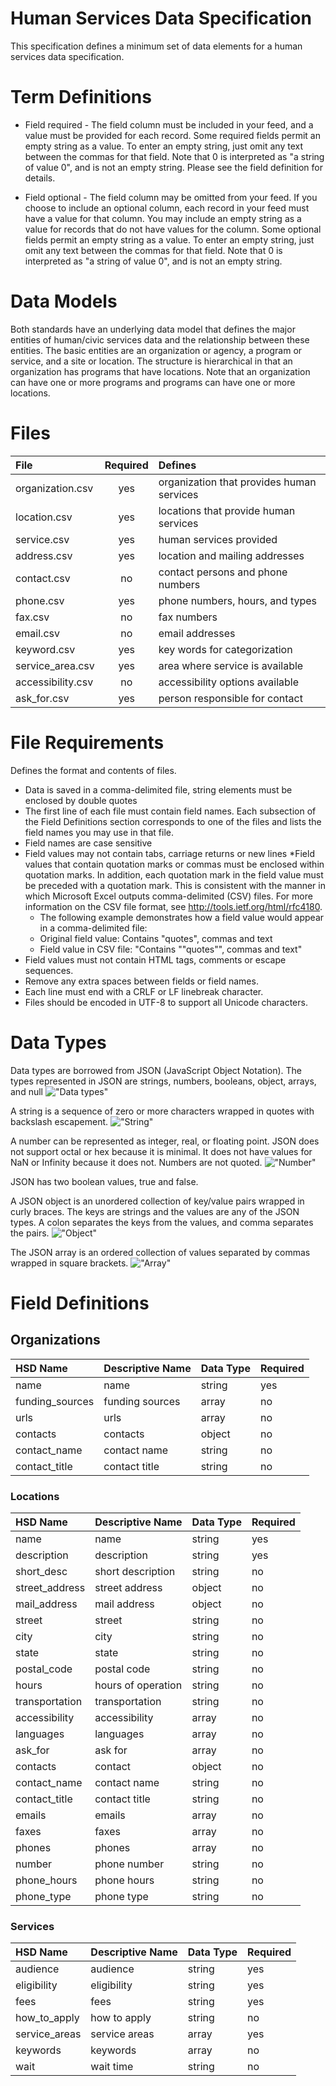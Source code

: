 # Human Services Data Specification

This specification defines a minimum set of data elements for a human services data specification.

# Term Definitions

* Field required - The field column must be included in your feed, and a value must be provided for each record. Some required fields permit an empty string as a value. To enter an empty string, just omit any text between the commas for that field. Note that 0 is interpreted as "a string of value 0", and is not an empty string. Please see the field definition for details.

* Field optional - The field column may be omitted from your feed. If you choose to include an optional column, each record in your feed must have a value for that column. You may include an empty string as a value for records that do not have values for the column. Some optional fields permit an empty string as a value. To enter an empty string, just omit any text between the commas for that field. Note that 0 is interpreted as "a string of value 0", and is not an empty string.

# Data Models

Both standards have an underlying data model that defines the major entities of
human/civic services data and the relationship between these entities. The basic
entities are an organization or agency, a program or service, and a site or location. The structure is hierarchical in that an organization has programs that have locations. Note that an organization can have one or more programs and programs can have one or more locations.

# Files

| File  | Required | Defines |
|:------|:---------:|:--------|
| organization.csv | yes | organization that provides human services |
| location.csv | yes | locations that provide human services |
| service.csv | yes | human services provided |
| address.csv | yes | location and mailing addresses |
| contact.csv | no | contact persons and phone numbers |
| phone.csv | yes | phone numbers, hours, and types |
| fax.csv | no | fax numbers |
| email.csv | no | email addresses |
| keyword.csv | yes | key words for categorization |
| service_area.csv | yes | area where service is available |
| accessibility.csv | no | accessibility options available |
| ask_for.csv | yes | person responsible for contact |


# File Requirements

Defines the format and contents of files.

* Data is saved in a comma-delimited file, string elements must be enclosed by double quotes
* The first line of each file must contain field names. Each subsection of the Field Definitions section corresponds to one of the files and lists the field names you may use in that file.
* Field names are case sensitive
* Field values may not contain tabs, carriage returns or new lines
*Field values that contain quotation marks or commas must be enclosed within quotation marks. In addition, each quotation mark in the field value must be preceded with a quotation mark. This is consistent with the manner in which Microsoft Excel outputs comma-delimited (CSV) files. For more information on the CSV file format, see http://tools.ietf.org/html/rfc4180.
	* The following example demonstrates how a field value would appear in a comma-delimited file:
	* Original field value: Contains "quotes", commas and text
	* Field value in CSV file: "Contains ""quotes"", commas and text"
* Field values must not contain HTML tags, comments or escape sequences.
* Remove any extra spaces between fields or field names.
* Each line must end with a CRLF or LF linebreak character.
* Files should be encoded in UTF-8 to support all Unicode characters.

# Data Types
Data types are borrowed from JSON (JavaScript Object Notation). The types represented in JSON are strings, numbers, booleans, object, arrays, and null 
!["Data types"](http://json.org/value.gif "Data Types")

A string is a sequence of zero or more characters wrapped in quotes with backslash escapement. 
!["String"](http://json.org/string.gif "String")

A number can be represented as integer, real, or floating point. JSON does not support octal or hex because it is minimal. It does not have values for NaN or Infinity because it does not. Numbers are not quoted. 
!["Number"](http://json.org/number.gif "Number")

JSON has two boolean values, true and false.

A JSON object is an unordered collection of key/value pairs wrapped in curly braces. The keys are strings and the values are any of the JSON types. A colon separates the keys from the values, and comma separates the pairs. 
!["Object"](http://json.org/object.gif "Object")

The JSON array is an ordered collection of values separated by commas wrapped in square brackets. 
!["Array"](http://json.org/array.gif "Array")

# Field Definitions

## Organizations 

| HSD Name  | Descriptive Name | Data Type | Required |
|:----------|:-----------------|:----------|:---------|
| name     | name             | string    | yes      |
| funding_sources  | funding sources | array | no |
| urls | urls | array | no |
| contacts | contacts | object | no |
| contact_name | contact name | string | no |
| contact_title | contact title | string | no |



### Locations

| HSD Name  | Descriptive Name | Data Type | Required |
|:----------|:-----------------|:----------|:---------|
| name      | name | string | yes |
| description | description | string | yes |
| short_desc | short description | string | no |
| street_address | street address | object | no |
| mail_address | mail address | object | no |
| street | street | string | no |
| city | city | string | no |
| state | state | string | no |
| postal_code | postal code | string | no |
| hours | hours of operation | string | no |
| transportation | transportation | string | no |
| accessibility | accessibility | array | no |
| languages | languages | array | no | 
| ask_for | ask for | array | no |
| contacts | contact | object | no |
| contact_name | contact name | string | no |
| contact_title | contact title | string | no |
| emails | emails | array | no |
| faxes | faxes | array | no |
| phones | phones | array | no |
| number | phone number | string | no |
| phone_hours | phone hours | string | no |
| phone_type | phone type | string | no |


### Services

| HSD Name  | Descriptive Name | Data Type | Required |
|:----------|:-----------------|:----------|:---------|
| audience | audience | string | yes |
| eligibility | eligibility | string | yes |
| fees | fees | string | yes |
| how_to_apply | how to apply | string | no |
| service_areas | service areas | array | yes |
| keywords | keywords | array | no |
| wait | wait time | string | no |

